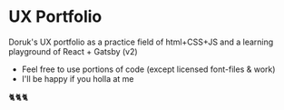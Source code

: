 # UX Portfolio

Doruk's UX portfolio as a practice field of html+CSS+JS
and a learning playground of React + Gatsby (v2)

- Feel free to use portions of code (except licensed font-files & work)
- I'll be happy if you holla at me

🐈🐈🐈
